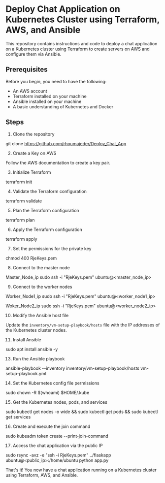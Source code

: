# Deploy Chat Application on Kubernetes Cluster using Terraform, AWS, and Ansible

This repository contains instructions and code to deploy a chat application on a Kubernetes cluster using Terraform to create servers on AWS and configure them via Ansible.

## Prerequisites

Before you begin, you need to have the following:

- An AWS account
- Terraform installed on your machine
- Ansible installed on your machine
- A basic understanding of Kubernetes and Docker

## Steps

1. Clone the repository

git clone https://github.com/rhoumajeder/Deploy_Chat_App


2. Create a Key on AWS

Follow the AWS documentation to create a key pair.

3. Initialize Terraform

terraform init

4. Validate the Terraform configuration

terraform validate

5. Plan the Terraform configuration

terraform plan

6. Apply the Terraform configuration

terraform apply

7. Set the permissions for the private key

chmod 400 RjeKeys.pem

8. Connect to the master node

Master_Node_ip
sudo ssh -i "RjeKeys.pem" ubuntu@<master_node_ip>

9. Connect to the worker nodes

Worker_Node1_ip
sudo ssh -i "RjeKeys.pem" ubuntu@<worker_node1_ip>

Woker_Node2_ip
sudo ssh -i "RjeKeys.pem" ubuntu@<worker_node2_ip>

10. Modify the Ansible host file

Update the `inventory/vm-setup-playbook/hosts` file with the IP addresses of the Kubernetes cluster nodes.

11. Install Ansible

sudo apt install ansible -y

13. Run the Ansible playbook

ansible-playbook --inventory inventory/vm-setup-playbook/hosts vm-setup-playbook.yml

14. Set the Kubernetes config file permissions

sudo chown -R $(whoami) $HOME/.kube

15. Get the Kubernetes nodes, pods, and services

sudo kubectl get nodes -o wide && sudo kubectl get pods && sudo kubectl get services

16. Create and execute the join command

sudo kubeadm token create --print-join-command

17. Access the chat application via the public IP


sudo rsync -avz -e "ssh -i RjeKeys.pem" ../flaskapp ubuntu@<public_ip>:/home/ubuntu
python app.py

That's it! You now have a chat application running on a Kubernetes cluster using Terraform, AWS, and Ansible.



